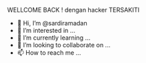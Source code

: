 WELLCOME BACK !
dengan hacker TERSAKITI 
- 👋 Hi, I’m @sardiramadan
- 👀 I’m interested in ...
- 🌱 I’m currently learning ...
- 💞️ I’m looking to collaborate on ...
- 📫 How to reach me ...

<!---
sardiramadan/sardiramadan is a ✨ special ✨ repository because its `README.md` (this file) appears on your GitHub profile.
You can click the Preview link to take a look at your changes
